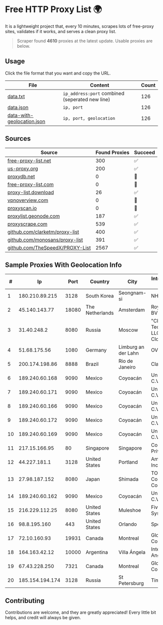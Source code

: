 
# Free HTTP Proxy List 🌍

It is a lightweight project that, every 10 minutes, scrapes lots of free-proxy sites, validates if it works, and serves a clean proxy list.


> Scraper found **4610** proxies at the latest update. Usable proxies are below.

## Usage

Click the file format that you want and copy the URL.


|File|Content|Count|
|----|-------|-----|
|[data.txt](https://raw.githubusercontent.com/themiralay/Proxy-List-World/master/data.txt)|`ip_address:port` combined (seperated new line)|126|
|[data.json](https://raw.githubusercontent.com/themiralay/Proxy-List-World/master/data.json)|`ip, port`|126|
|[data-with-geolocation.json](https://raw.githubusercontent.com/themiralay/Proxy-List-World/master/data-with-geolocation.json)|`ip, port, geolocation`|126|

## Sources

|Source|Found Proxies|Succeed|
|------|-------------|-------|
|[free-proxy-list.net](https://free-proxy-list.net)|300|✅|
|[us-proxy.org](https://www.us-proxy.org)|200|✅|
|[proxydb.net](http://proxydb.net)|0|🚫|
|[free-proxy-list.com](https://free-proxy-list.com/?page=&port=&type%5B%5D=http&type%5B%5D=https&up_time=0&search=Search)|0|🚫|
|[proxy-list.download](https://www.proxy-list.download/HTTP)|26|✅|
|[vpnoverview.com](https://vpnoverview.com/privacy/anonymous-browsing/free-proxy-servers)|0|🚫|
|[proxyscan.io](https://www.proxyscan.io)|0|🚫|
|[proxylist.geonode.com](https://proxylist.geonode.com/api/proxy-list?limit=300&page=1&sort_by=lastChecked&sort_type=desc&protocols=http,https)|187|✅|
|[proxyscrape.com](https://api.proxyscrape.com/v2/?request=displayproxies&protocol=http&timeout=10000&country=all&ssl=all&anonymity=all)|539|✅|
|[github.com/clarketm/proxy-list](https://raw.githubusercontent.com/clarketm/proxy-list/master/proxy-list-raw.txt)|400|✅|
|[github.com/monosans/proxy-list](https://raw.githubusercontent.com/monosans/proxy-list/main/proxies/http.txt)|391|✅|
|[github.com/TheSpeedX/PROXY-List](https://raw.githubusercontent.com/TheSpeedX/PROXY-List/master/http.txt)|2567|✅|


## Sample Proxies With Geolocation Info

|#|Ip|Port|Country|City|Internet Service Provider|
|-|--|----|-------|----|-------------------------|
|1|180.210.89.215|3128|South Korea|Seongnam-si|NHNCLOUD|
|2|45.140.143.77|18080|The Netherlands|Amsterdam|RoyaleHosting BV|
|3|31.40.248.2|8080|Russia|Moscow|"Cloud Technologies" LLC trading as Cloud.ru|
|4|51.68.175.56|1080|Germany|Limburg an der Lahn|OVH SAS|
|5|200.174.198.86|8888|Brazil|Rio de Janeiro|Claro S.A|
|6|189.240.60.168|9090|Mexico|Coyoacán|Uninet S.A. de C.V.|
|7|189.240.60.171|9090|Mexico|Coyoacán|Uninet S.A. de C.V.|
|8|189.240.60.166|9090|Mexico|Coyoacán|Uninet S.A. de C.V.|
|9|189.240.60.172|9090|Mexico|Coyoacán|Uninet S.A. de C.V.|
|10|189.240.60.169|9090|Mexico|Coyoacán|Uninet S.A. de C.V.|
|11|217.15.166.95|80|Singapore|Singapore|Contabo Asia Private Limited|
|12|44.227.181.1|3128|United States|Portland|Amazon.com, Inc.|
|13|27.98.187.152|8080|Japan|Shimada|TOKAI Communications Corporation|
|14|189.240.60.162|9090|Mexico|Coyoacán|Uninet S.A. de C.V.|
|15|216.229.112.25|8080|United States|Muleshoe|Five Area Systems, LLC|
|16|98.8.195.160|443|United States|Orlando|Spectrum|
|17|72.10.160.93|19931|Canada|Montreal|GloboTech Communications|
|18|164.163.42.12|10000|Argentina|Villa Ángela|Interret Villa Angela SRL|
|19|67.43.228.250|7321|Canada|Montreal|GloboTech Communications|
|20|185.154.194.174|3128|Russia|St Petersburg|TimeWeb Ltd.|



## Contributing

Contributions are welcome, and they are greatly appreciated! Every
little bit helps, and credit will always be given.

